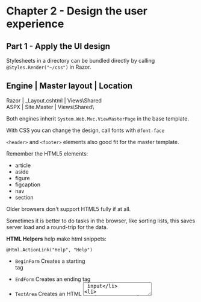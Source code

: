 ﻿# Chapter 2 - Design the user experience

## Part 1 - Apply the UI design

Stylesheets in a directory can be bundled directly by calling `@Styles.Render("~/css")` in Razor.

Engine | Master layout  | Location
---------------------------------------
Razor  | _Layout.cshtml | Views\Shared\
ASPX   | Site.Master    | Views\Shared\

Both engines inherit `System.Web.Mvc.ViewMasterPage` in the base template.

With CSS you can change the design, call fonts with `@font-face`

`<header>` and `<footer>` elements also good fit for the master template.

Remember the HTML5 elements:

* article
* aside
* figure
* figcaption
* nav
* section

Older browsers don't support HTML5 fully if at all.

Sometimes it is better to do tasks in the browser, like sorting lists, this saves server load and a round-trip for the data.

**HTML Helpers** help make html snippets:

`@Html.ActionLink("Help", "Help")`

* `BeginForm` Creates a starting <form> tag
* `EndForm` Creates an ending <form> tag
* `TextArea` Creates an HTML <textarea> input
* `TextBox` Creates an HTML input box with a type of text
* `CheckBox` Creates an HTML check box
* `RadioButton` Creates an HTML radio button
* `ListBox` Creates an HTML list box

These helpers are in `System.Web.Mvc.Html`

These helpers can take parameters, models and other data such as placeholders:

`@Html.TextBoxFor(m = m.FirstName, new {@Placeholder = "First Name"})`


## Part 2 - UI Behaviour

jQuery popular and a need-to-know; AJAX is an important extension.

**Validation** can be done both client- and server-side.

Buiness logic and the data model control this. Client-side validation can lead to less uneeded data-transfer.

Data annotations on a model control validation - min/max length (useful for DB columns of fixed length), required, REGEX, etc.

**Views** get model validations and show up errors immediately. Great for performance.

`@Html.EditorFor(m => m.Prop)` and `@Html.ValidationMessageFor(m => m.Prop)` allow for validation and input of model properties

**Controllers** can use the very important `Model.IsValid` property to check for valid data, only saving when it is good.

### Remote validation

For example, checking if a username exists - this requires a remote server check.

A JsonResult action can be used for custom validation as per the following example:

```
public JsonResult IsUserAvailable(string username)
{
 if (!WebSecurity.UserExists(username))
 {
 return Json(true, JsonRequestBehavior.AllowGet);
 }
 string suggestedUID = String.Format(CultureInfo.InvariantCulture,
 "{0} is not available.", username);
 for (int i = 1; i < 100; i++)
 {
 string altCandidate = username + i.ToString();
 if (!WebSecurity.UserExists(altCandidate))
 {
 suggestedUID = String.Format(CultureInfo.InvariantCulture,
 "{0} is not available. Try {1}.", username, altCandidate);
 break;
 }
 }
 return Json(suggestedUID, JsonRequestBehavior.AllowGet);
}
```

The returned value includes JsonRequestBehaviour.AllowGet to negate further client side validation if the name is accepted.

To use, the model needs `System.Web.Mvc.RemoteAttribute` and the data annotation references the controller/action:

`[Remote("IsUserAvailable", "Validation")]

The web.config also needs to have the following lines set:

```
<appSettings>
 <add key="ClientValidationEnabled" value="true" />
 <add key="UnobtrusiveJavaScriptEnabled" value="true" />
</appSettings>
```

**Javascript** can be used to modify the DOM. It can change object values, colours, styles, classes, etc.

Prototypes are objects and a `new` object has a link to it's prototype; it's a shallow copy. If a value doesn't exist in a child, the prototype chain is searched for the next object with a corresponding value for that property.

Prototyping can be used to save memory as only one instance of a method/property is needed. See the following example:

```
var Contact = function(pageTitle) {
 this.pageTitle = pageTitle;
 this.bindEvents(); // binding events as soon as the object is instantiated
 this.additionalEvents(); // additional events such as DOM manipulation etc
};
var Contact.prototype.bindEvents = function() {
 $('ul.menu').on('click', 'li.email, $.proxy(this.toggleEmail, this));
 };
var Contact.prototype.toggleEmail = function(e) {
 //toggle the email feature on the page
 );
```

**AJAX** is great for partial page-updates. For example, the typeahead search feature.

AJAX is great for dynamic/changing data, not static data. It is bad for data that needs to be indexed by search engines.

The BeginForm can be turned into an ajax function:

`@using (Ajax.BeginForm("PerformAction", new AjaxOptions { OnSuccess = "OnSuccess", OnFailure = "OnFailure" }))`

The **OnSuccess/OnFailure** functions are JS methods on the page.

**jQuery** is great for cross-browser support and has plugins such as **jQueryUI** for many features such as tabs with $("el").tabs().

There is also a good animation library.

UI can appear to be more responsive by pre-loading images in the background using the jQuery `load` function.


## Part 3 - UI Layout

**Partial views** allow reuse of elements of a website.

A model can be attached to any view with `@model viewNamespace.viewName` and a partial can be put into a view with `@Html.Partial("partialName")`.

If the partial view and it's parent view have different models, extra work needs to be done.

### Razor templates

There are a couple of different types of templates such as `EditorFor` which is an **EditorTemplate**. This can use custom model fields (only defined for base types like string) when the type has a custom **EditorTemplate**.

Eg:

```
@Html.EditorFor(m => m.Article)

@model ApplicationNameSpace.Article
@if (Model != null) {
 @Html.TextBox("", Model.Title)
 @Html.TextBox("", Model.Body)
}
else
{
 @Html.TextBox("", string.Empty)
 @Html.TextBox("",string.Empty)
}
 ```

Editor templates must be in a specific folder:

* ~/Views/ControllerName/EditorTemplates/TemplateName.cshtml
* ~/Views/Shared/EditorTemplates/TemplateName.chstml

Display templates likewise:

* ~/Views/ControllerName/DisplayTemplates/TemplateName.cshtml
* ~/Views/Shared/DisplayTemplates/TemplateName.chstml

A page can be seperated into different section, referenced through partials and Actions.

`RenderBody()` can be called from a master page to insert child-views into it. Scripts & styles are usually loaded in the master page.

Master pages can be changed programatically with:

```
if(ViewBag.Switch == "LayoutXYZ")
{
    Layout = "~/Views/Special/_XYZ.cshtml";
}
else
{
    Layout = "~/Views/Shared/_Layout.cshtml";
}
```


## Part 4 - Feature detection

Progressive enhancement can help overcome different features from browser to browser, with a HTML5 spec in flux.

You could use a JavaScript agent-string check on `navigator.userAgent.indexOf("MSIE")` and conditional comments, per:

```
<!--[if lte IE7]-->
<!--[endif]-->
```

Feature detection is better, as per `modernizr.js`. In vanilla JS: `window.addEventListener ? funcXYZ() : window.attachEvent ? funcABC() : null : null`

You can use a fallback, ie with SVG or Video tags.

Different views can target different browsers such as with **mediaqueries**, the *meta viewport* tag is also required for this.

In MVC, you can also use the view provider: `System.Web.Mvc.VirtualPathProviderViewEngine.DisplayModeProvider` which has mobile/default as standard.

A new display mode provider can be set up via: `DisplayModeProvider.Instance.Modes.Insert()` and the modes fallback from New -> Mobile -> Default. Eg; Index.Iemobile.cshtml -> Index.Mobile.cshtml -> Index.cshtml.

You can use this to make custom views for all or some views.

Alternatively, you can style up the application with the meta-viewport tag and media queries in the stylesheet.

Vendor prefixes are another way to selectively style an app, such as with `-moz-border-radius` or `-webkit-`.


## Part 5 - Adaptive UI

There are a huge number of browsers/screen sizes we must now support.

You can support these different resolutions with adaptive design, media queries and a CSS based display. Eg:

`@media (max-width: 1000px) and (min-width: 400px) and (orientation: potrait)`

To target mobile friendly pages, you need a mobile-friendly master page (ie, `_Layout.Mobile.cshtml`), and similar mobile-friendly pages.

The **jQuery.Mobile.Mvc** package will make these mobile layouts when installed.

You can also modify the **Global.asax** file for this, by adding:

```
DisplayModeProvider.Instance.Modes.Insert(0, new
 DefaultDisplayMode("windows")
 {
 ContextCondition = (context => context.GetOverriddenUserAgent().IndexOf
 ("Windows", StringComparison.OrdinalIgnoreCase) >= 0)
 });
```

The different approached have different pros/cons and can even both be used. Stylesheets may be easier to implement (one change, vs many if managing different views), but different views may allow greater support for older browsers.